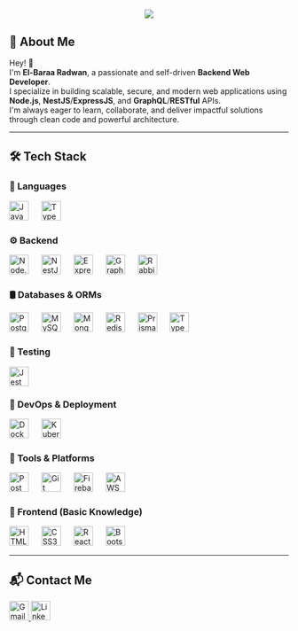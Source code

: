 <h1 align="center">
  <img src="https://readme-typing-svg.herokuapp.com?font=Boxed+Round&size=40&duration=4000&color=a9fef7&center=true&vCenter=true&width=800&height=100&lines=El-Baraa+Radwan;Backend+WEB+Developer" />
</h1>

## 🚀 About Me

Hey! 👋  
I'm **El-Baraa Radwan**, a passionate and self-driven **Backend Web Developer**.  
I specialize in building scalable, secure, and modern web applications using **Node.js**, **NestJS**/**ExpressJS**, and **GraphQL**/**RESTful** APIs.  
I'm always eager to learn, collaborate, and deliver impactful solutions through clean code and powerful architecture.

---

## 🛠️ Tech Stack

### 🧠 Languages
<div align="left">
  <img src="https://cdn.jsdelivr.net/gh/devicons/devicon/icons/javascript/javascript-original.svg" height="35" alt="JavaScript" />
  <img width="15" />
  <img src="https://cdn.simpleicons.org/typescript/3178C6" height="35" alt="TypeScript" />
</div>

### ⚙️ Backend
<div align="left">
  <img src="https://cdn.simpleicons.org/nodedotjs/339933" height="35" alt="Node.js" />
  <img width="15" />
  <img src="https://img.shields.io/badge/NestJS-E0234E?logo=nestjs&logoColor=white&style=for-the-badge" height="35" alt="NestJS" />
  <img width="15" />
  <img src="https://img.shields.io/badge/Express-000000?logo=express&logoColor=white&style=for-the-badge" height="35" alt="Express" />
  <img width="15" />
  <img src="https://cdn.simpleicons.org/graphql/E10098" height="35" alt="GraphQL" />
  <img width="15" />
  <img src="https://cdn.simpleicons.org/rabbitmq/FF6600" height="35" alt="RabbitMQ" />
</div>

### 🛢️ Databases & ORMs
<div align="left">
  <img src="https://cdn.simpleicons.org/postgresql/4169E1" height="35" alt="PostgreSQL" />
  <img width="15" />
  <img src="https://skillicons.dev/icons?i=mysql" height="35" alt="MySQL" />
  <img width="15" />
  <img src="https://cdn.simpleicons.org/mongodb/47A248" height="35" alt="MongoDB" />
  <img width="15" />
  <img src="https://cdn.simpleicons.org/redis/DC382D" height="35" alt="Redis" />
  <img width="15" />
  <img src="https://cdn.simpleicons.org/prisma/2D3748" height="35" alt="Prisma" />
  <img width="15" />
  <img src="https://cdn.simpleicons.org/typeorm/2D3748" height="35" alt="TypeORM" />
</div>

### 🧪 Testing
<div align="left">
  <img src="https://cdn.simpleicons.org/jest/C21325" height="35" alt="Jest" />
</div>

### 🐳 DevOps & Deployment
<div align="left">
  <img src="https://cdn.simpleicons.org/docker/2496ED" height="35" alt="Docker" />
  <img width="15" />
  <img src="https://cdn.simpleicons.org/kubernetes/326CE5" height="35" alt="Kubernetes" />
</div>

### 🔧 Tools & Platforms
<div align="left">
  <img src="https://cdn.simpleicons.org/postman/FF6C37" height="35" alt="Postman" />
  <img width="15" />
  <img src="https://cdn.simpleicons.org/git/F05032" height="35" alt="Git" />
  <img width="15" />
  <img src="https://cdn.simpleicons.org/firebase/FFCA28" height="35" alt="Firebase" />
  <img width="15" />
  <img src="https://cdn.simpleicons.org/amazons3/232F3E" height="35" alt="AWS S3" />
</div>

### 🎨 Frontend (Basic Knowledge)
<div align="left">
  <img src="https://cdn.simpleicons.org/html5/E34F26" height="35" alt="HTML5" />
  <img width="15" />
  <img src="https://cdn.simpleicons.org/css3/1572B6" height="35" alt="CSS3" />
  <img width="15" />
  <img src="https://cdn.jsdelivr.net/gh/devicons/devicon/icons/react/react-original.svg" height="35" alt="React" />
  <img width="15" />
  <img src="https://cdn.jsdelivr.net/gh/devicons/devicon/icons/bootstrap/bootstrap-original.svg" height="35" alt="Bootstrap" />
</div>

---

## 📬 Contact Me

<div align="left">
  <a href="mailto:elbaraa.s.radwan@gmail.com" target="_blank">
    <img src="https://img.shields.io/static/v1?message=Gmail&logo=gmail&label=&color=D14836&logoColor=white&labelColor=&style=for-the-badge" height="35" alt="Gmail" />
  </a>
  <a href="https://www.linkedin.com/in/elbaraa-s-radwan/" target="_blank">
    <img src="https://img.shields.io/static/v1?message=LinkedIn&logo=linkedin&label=&color=0077B5&logoColor=white&labelColor=&style=for-the-badge" height="35" alt="LinkedIn" />
  </a>
</div>
